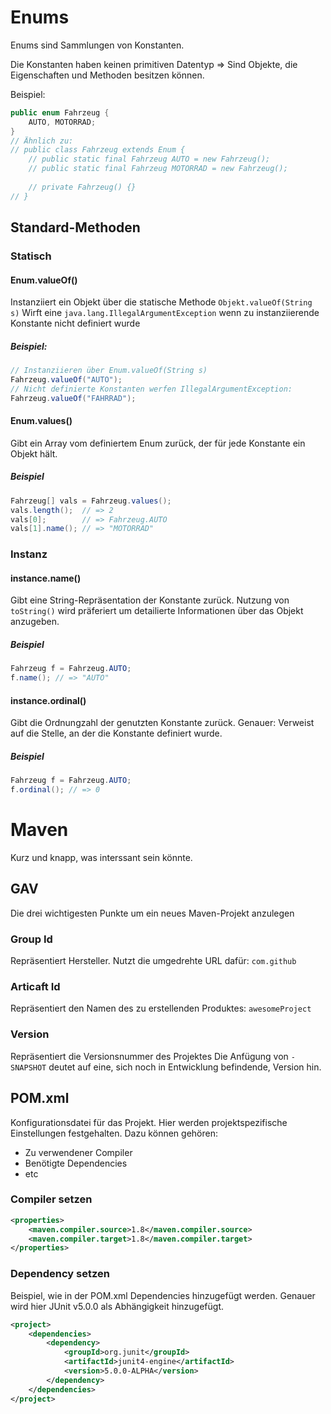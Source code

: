 # Enums

Enums sind Sammlungen von Konstanten.

Die Konstanten haben keinen primitiven Datentyp => Sind Objekte, die Eigenschaften und Methoden besitzen können.

Beispiel:

```java
public enum Fahrzeug {
	AUTO, MOTORRAD;
}
// Ähnlich zu:
// public class Fahrzeug extends Enum {
	// public static final Fahrzeug AUTO = new Fahrzeug();
	// public static final Fahrzeug MOTORRAD = new Fahrzeug();
	
	// private Fahrzeug() {}
// }
```

## Standard-Methoden

### Statisch

#### Enum.valueOf()
Instanziiert ein Objekt über die statische Methode ```Objekt.valueOf(String s)```
Wirft eine ```java.lang.IllegalArgumentException``` wenn zu instanziierende Konstante nicht definiert wurde

##### Beispiel:
```java
// Instanziieren über Enum.valueOf(String s)
Fahrzeug.valueOf("AUTO"); 
// Nicht definierte Konstanten werfen IllegalArgumentException:
Fahrzeug.valueOf("FAHRRAD");
```

#### Enum.values()
Gibt ein Array vom definiertem Enum zurück, der für jede Konstante ein Objekt hält.

##### Beispiel
```java
Fahrzeug[] vals = Fahrzeug.values();
vals.length();	// => 2
vals[0]; 		// => Fahrzeug.AUTO
vals[1].name();	// => "MOTORRAD"
```

### Instanz

#### instance.name()

Gibt eine String-Repräsentation der Konstante zurück. Nutzung von ```toString()``` wird präferiert um detailierte Informationen über das Objekt anzugeben.

##### Beispiel
```java
Fahrzeug f = Fahrzeug.AUTO;
f.name(); // => "AUTO"
```

#### instance.ordinal()

Gibt die Ordnungzahl der genutzten Konstante zurück. Genauer: Verweist auf die Stelle, an der die Konstante definiert wurde.

##### Beispiel
```java
Fahrzeug f = Fahrzeug.AUTO;
f.ordinal(); // => 0
```

# Maven

Kurz und knapp, was interssant sein könnte.

## GAV
Die drei wichtigesten Punkte um ein neues Maven-Projekt anzulegen

### Group Id

Repräsentiert Hersteller. Nutzt die umgedrehte URL dafür: ```com.github```

### Articaft Id

Repräsentiert den Namen des zu erstellenden Produktes: ```awesomeProject```

### Version

Repräsentiert die Versionsnummer des Projektes
Die Anfügung von ```-SNAPSHOT``` deutet auf eine, sich noch in Entwicklung befindende, Version hin.

## POM.xml
Konfigurationsdatei für das Projekt. Hier werden projektspezifische Einstellungen festgehalten.
Dazu können gehören:

* Zu verwendener Compiler 
* Benötigte Dependencies
* etc

### Compiler setzen

```xml
<properties>
	<maven.compiler.source>1.8</maven.compiler.source>
	<maven.compiler.target>1.8</maven.compiler.target>
</properties>
```

### Dependency setzen

Beispiel, wie in der POM.xml Dependencies hinzugefügt werden. Genauer wird hier JUnit v5.0.0 als Abhängigkeit hinzugefügt.
 
```xml
<project>
	<dependencies>
		<dependency>
			<groupId>org.junit</groupId>
			<artifactId>junit4-engine</artifactId>
			<version>5.0.0-ALPHA</version>
		</dependency>
	</dependencies>
</project>
```

